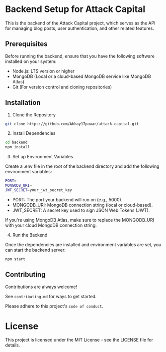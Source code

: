 
# Backend Setup for Attack Capital


This is the backend of the Attack Capital project, which serves as the API for managing blog posts, user authentication, and other related features.


## Prerequisites

Before running the backend, ensure that you have the following software installed on your system:

* Node.js: LTS version or higher
* MongoDB (Local or a cloud-based MongoDB service like MongoDB Atlas)
* Git (For version control and cloning repositories)


## Installation

1. Clone the Repository
```bash
git clone https://github.com/Abhay17pawar/attack-capital.git

```
2. Install Dependencies
```bash
cd backend
npm install

```
3. Set up Environment Variables

Create a .env file in the root of the backend directory and add the following environment variables:
```bash
PORT=
MONGODB_URI=
JWT_SECRET=your_jwt_secret_key
```
* PORT: The port your backend will run on (e.g., 5000).
* MONGODB_URI: MongoDB connection string (local or cloud-based).
* JWT_SECRET: A secret key used to sign JSON Web Tokens (JWT).

If you're using MongoDB Atlas, make sure to replace the MONGODB_URI with your cloud MongoDB connection string.

4. Run the Backend

Once the dependencies are installed and environment variables are set, you can start the backend server:

```bash
npm start
```
## Contributing

Contributions are always welcome!

See `contributing.md` for ways to get started.

Please adhere to this project's `code of conduct`.

# License

This project is licensed under the MIT License - see the LICENSE file for details.

